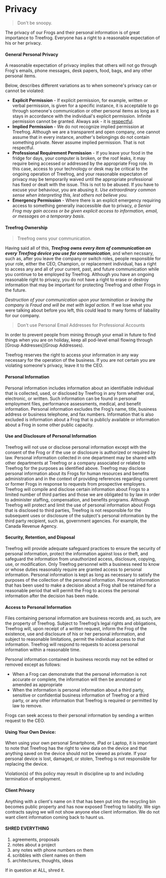 # Privacy

> Don't be snoopy.

The privacy of our Frogs and their personal information is of great importance to Treefrog. Everyone has a right to a reasonable expectation of his or her privacy.

#### General Personal Privacy

A reasonable expectation of privacy implies that others will not go through Frog's emails, phone messages, desk papers, food, bags, and any other personal items.

Below, describes different variations as to when someone's privacy can or cannot be violated:

- **Explicit Permission** - If explicit permission, for example, written or verbal permission, is given for a specific instance, it is acceptable to go through someone's communication or other personal items as long as it stays in accordance with the individual's explicit permission. Infinite permission cannot be granted. Always ask - it is [respectful](manual/respectful).
- **Implied Permission** - We do not recognize implied permission at Treefrog. Although we are a transparent and open company, one cannot assume that in every instance, another's belongings do not contain something private. Never assume implied permission. That is not respectful.
- **Professional Requirement Permission** - If you leave your food in the fridge for days, your computer is broken, or the roof leaks, it may require being accessed or addressed by the appropriate Frog role. In this case, access to your technology or desk may be critical to the ongoing operation of Treefrog, and your reasonable expectaton of privacy may be temporarily waived until the appropriate professional has fixed or dealt with the issue. This is not to be abused. If you have to excuse your behaviour, you are abusing it. *Use extraordinary common sense when interpreting this, lest others not believe you.*
- **Emergency Permission** - Where there is an explicit emergency requiring access to something generally inaccessible due to privacy, *a Senior Frog may gain access or be given explicit access to information, email, or messages on a temporary basis*.

#### Treefrog Ownership

> Treefrog owns your communication.

Having said all of this, ***Treefrog owns every item of communication on every Treefrog device you use for communication***, and when necssary, such as, after you leave the company or switch roles, people responsible for your role, either the CEO, Champion, or replacement individual, has a right to access any and all of your current, past, and future communication while you continue to be employed by Treefrog. Although you have an ongoing reasonable right to privacy, you do not have a right to erase or destroy information that may be important for protecting Treefrog and other Frogs in the future.

*Destruction of your communication upon your termination or leaving the company is Fraud and will be met with legal action.* If we lose what you were talking about before you left, this could lead to many forms of liabaility for our company.

> Don't use Personal Email Addresses for Professional Accounts

In order to prevent people from mining through your email in future to find things when you are on holiday, keep all pod-level email flowing through [Group Addresses](Group Addresses).

Treefrog reserves the right to access your information in any way necessary for the operation of the business. If you are not certain you are violating someone's privacy, leave it to the CEO.

#### Personal Information

Personal information includes information about an identifiable individual that is collected, used, or disclosed by Treefrog in any form whether oral, electronic, or written. Such information can be found in personal employment files, performance assessments, medical, and benefit information. Personal information excludes the Frog’s name, title, business address or business telephone, and fax numbers. Information that is also excluded is information about a Frog that is publicly available or information about a Frog in some other public capacity.

#### Use and Disclosure of Personal Information

Treefrog will not use or disclose personal information except with the consent of the Frog or if the use or disclosure is authorized or required by law. Personal information collected in one department may be shared with other departments at Treefrog or a company associated or related to Treefrog for the purposes as identified above. Treefrog may disclose personal information about its Frogs for human resources and benefits administration and in the context of providing references regarding current or former Frogs in response to requests from prospective employers. Treefrog will compile and disclose certain information about Frogs to a limited number of third parties and those we are obligated to by law in order to administer staffing, compensation, and benefits programs. Although Treefrog will protect and limit the use of personal information about Frogs that is disclosed to third parties, Treefrog is not responsible for the subsequent uses or disclosure of the subject's personal information by the third party recipient, such as, government agencies. For example, the Canada Revenue Agency.

#### Security, Retention, and Disposal

Treefrog will provide adequate safeguard practices to ensure the security of personal information, protect the information against loss or theft, and safeguard the information from unauthorized access, disclosure, copying, use, or modification. Only Treefrog personnel with a business need to know or whose duties reasonably require are granted access to personal information. Personal information is kept as long as necessary to satisfy the purposes of the collection of the personal information. Personal information that has been used to make a decision about a Frog shall be retained for a reasonable period that will permit the Frog to access the personal information after the decision has been made.

#### Access to Personal Information

Files containing personal information are business records and, as such, are the property of Treefrog. Subject to Treefrog’s legal rights and obligations, Treefrog will, upon receipt of a written request, inform the Frog of the existence, use and disclosure of his or her personal information, and subject to reasonable limitations, permit the individual access to that information. Treefrog will respond to requests to access personal information within a reasonable time.

Personal information contained in business records may not be edited or removed except as follows:

- When a Frog can demonstrate that the personal information is not accurate or complete, the information will then be annotated or amended as appropriate
- When the information is personal information about a third party, sensitive or confidential business information of Treefrog or a third party, or any other information that Treefrog is required or permitted by law to remove.

Frogs can seek access to their personal information by sending a written request to the CEO.

#### Using Your Own Device:

When using your own personal Smartphone, iPad or Laptop, it is important to note that Treefrog has the right to view data on the device and that anything saved on the device should not be viewed as private. If your personal device is lost, damaged, or stolen, Treefrog is not responsible for replacing the device.

Violation(s) of this policy may result in discipline up to and including termination of employment.

#### Client Privacy

Anything with a client's name on it that has been put into the recycling bin becomes public property and has now exposed Treefrog to liability. We sign contracts saying we will not show anyone else client information. We do not want client information coming back to haunt us.

#### SHRED EVERYTHING

1. agreements, proposals
2. notes about a project
3. any notes with phone numbers on them
4. scribbles with client names on them
5. architectures, thoughts, ideas

If in question at ALL, shred it.
